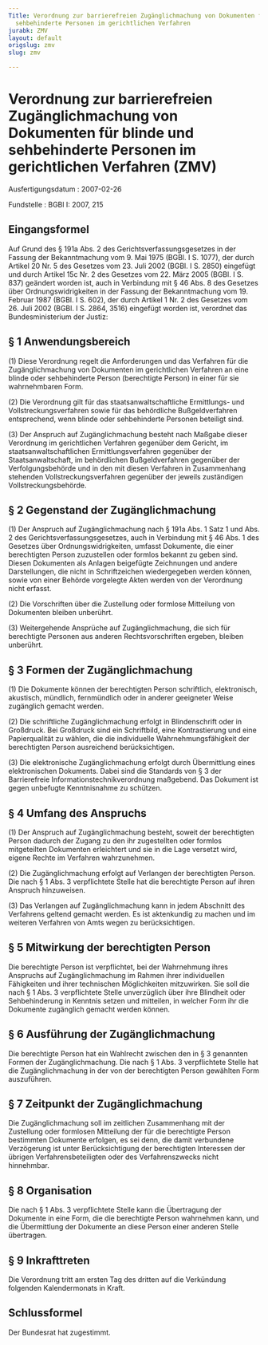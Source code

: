 ```yaml
---
Title: Verordnung zur barrierefreien Zugänglichmachung von Dokumenten für blinde und
  sehbehinderte Personen im gerichtlichen Verfahren
jurabk: ZMV
layout: default
origslug: zmv
slug: zmv

---
```


# Verordnung zur barrierefreien Zugänglichmachung von Dokumenten für blinde und sehbehinderte Personen im gerichtlichen Verfahren (ZMV)

Ausfertigungsdatum
:   2007-02-26

Fundstelle
:   BGBl I: 2007, 215

## Eingangsformel

Auf Grund des § 191a Abs. 2 des Gerichtsverfassungsgesetzes in der
Fassung der Bekanntmachung vom 9. Mai 1975 (BGBl. I S. 1077), der
durch Artikel 20 Nr. 5 des Gesetzes vom 23. Juli 2002 (BGBl. I S.
2850) eingefügt und durch Artikel 15c Nr. 2 des Gesetzes vom 22. März
2005 (BGBl. I S. 837) geändert worden ist, auch in Verbindung mit § 46
Abs. 8 des Gesetzes über Ordnungswidrigkeiten in der Fassung der
Bekanntmachung vom 19. Februar 1987 (BGBl. I S. 602), der durch
Artikel 1 Nr. 2 des Gesetzes vom 26. Juli 2002 (BGBl. I S. 2864, 3516)
eingefügt worden ist, verordnet das Bundesministerium der Justiz:

## § 1 Anwendungsbereich

(1) Diese Verordnung regelt die Anforderungen und das Verfahren für
die Zugänglichmachung von Dokumenten im gerichtlichen Verfahren an
eine blinde oder sehbehinderte Person (berechtigte Person) in einer
für sie wahrnehmbaren Form.

(2) Die Verordnung gilt für das staatsanwaltschaftliche Ermittlungs-
und Vollstreckungsverfahren sowie für das behördliche Bußgeldverfahren
entsprechend, wenn blinde oder sehbehinderte Personen beteiligt sind.

(3) Der Anspruch auf Zugänglichmachung besteht nach Maßgabe dieser
Verordnung im gerichtlichen Verfahren gegenüber dem Gericht, im
staatsanwaltschaftlichen Ermittlungsverfahren gegenüber der
Staatsanwaltschaft, im behördlichen Bußgeldverfahren gegenüber der
Verfolgungsbehörde und in den mit diesen Verfahren in Zusammenhang
stehenden Vollstreckungsverfahren gegenüber der jeweils zuständigen
Vollstreckungsbehörde.

## § 2 Gegenstand der Zugänglichmachung

(1) Der Anspruch auf Zugänglichmachung nach § 191a Abs. 1 Satz 1 und
Abs. 2 des Gerichtsverfassungsgesetzes, auch in Verbindung mit § 46
Abs. 1 des Gesetzes über Ordnungswidrigkeiten, umfasst Dokumente, die
einer berechtigten Person zuzustellen oder formlos bekannt zu geben
sind. Diesen Dokumenten als Anlagen beigefügte Zeichnungen und andere
Darstellungen, die nicht in Schriftzeichen wiedergegeben werden
können, sowie von einer Behörde vorgelegte Akten werden von der
Verordnung nicht erfasst.

(2) Die Vorschriften über die Zustellung oder formlose Mitteilung von
Dokumenten bleiben unberührt.

(3) Weitergehende Ansprüche auf Zugänglichmachung, die sich für
berechtigte Personen aus anderen Rechtsvorschriften ergeben, bleiben
unberührt.

## § 3 Formen der Zugänglichmachung

(1) Die Dokumente können der berechtigten Person schriftlich,
elektronisch, akustisch, mündlich, fernmündlich oder in anderer
geeigneter Weise zugänglich gemacht werden.

(2) Die schriftliche Zugänglichmachung erfolgt in Blindenschrift oder
in Großdruck. Bei Großdruck sind ein Schriftbild, eine Kontrastierung
und eine Papierqualität zu wählen, die die individuelle
Wahrnehmungsfähigkeit der berechtigten Person ausreichend
berücksichtigen.

(3) Die elektronische Zugänglichmachung erfolgt durch Übermittlung
eines elektronischen Dokuments. Dabei sind die Standards von § 3 der
Barrierefreie Informationstechnikverordnung maßgebend. Das Dokument
ist gegen unbefugte Kenntnisnahme zu schützen.

## § 4 Umfang des Anspruchs

(1) Der Anspruch auf Zugänglichmachung besteht, soweit der
berechtigten Person dadurch der Zugang zu den ihr zugestellten oder
formlos mitgeteilten Dokumenten erleichtert und sie in die Lage
versetzt wird, eigene Rechte im Verfahren wahrzunehmen.

(2) Die Zugänglichmachung erfolgt auf Verlangen der berechtigten
Person. Die nach § 1 Abs. 3 verpflichtete Stelle hat die berechtigte
Person auf ihren Anspruch hinzuweisen.

(3) Das Verlangen auf Zugänglichmachung kann in jedem Abschnitt des
Verfahrens geltend gemacht werden. Es ist aktenkundig zu machen und im
weiteren Verfahren von Amts wegen zu berücksichtigen.

## § 5 Mitwirkung der berechtigten Person

Die berechtigte Person ist verpflichtet, bei der Wahrnehmung ihres
Anspruchs auf Zugänglichmachung im Rahmen ihrer individuellen
Fähigkeiten und ihrer technischen Möglichkeiten mitzuwirken. Sie soll
die nach § 1 Abs. 3 verpflichtete Stelle unverzüglich über ihre
Blindheit oder Sehbehinderung in Kenntnis setzen und mitteilen, in
welcher Form ihr die Dokumente zugänglich gemacht werden können.

## § 6 Ausführung der Zugänglichmachung

Die berechtigte Person hat ein Wahlrecht zwischen den in § 3 genannten
Formen der Zugänglichmachung. Die nach § 1 Abs. 3 verpflichtete Stelle
hat die Zugänglichmachung in der von der berechtigten Person gewählten
Form auszuführen.

## § 7 Zeitpunkt der Zugänglichmachung

Die Zugänglichmachung soll im zeitlichen Zusammenhang mit der
Zustellung oder formlosen Mitteilung der für die berechtigte Person
bestimmten Dokumente erfolgen, es sei denn, die damit verbundene
Verzögerung ist unter Berücksichtigung der berechtigten Interessen der
übrigen Verfahrensbeteiligten oder des Verfahrenszwecks nicht
hinnehmbar.

## § 8 Organisation

Die nach § 1 Abs. 3 verpflichtete Stelle kann die Übertragung der
Dokumente in eine Form, die die berechtigte Person wahrnehmen kann,
und die Übermittlung der Dokumente an diese Person einer anderen
Stelle übertragen.

## § 9 Inkrafttreten

Die Verordnung tritt am ersten Tag des dritten auf die Verkündung
folgenden Kalendermonats in Kraft.

## Schlussformel

Der Bundesrat hat zugestimmt.

